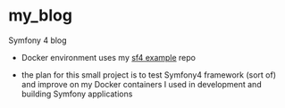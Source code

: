# my_blog
Symfony 4 blog

- Docker environment uses my [sf4 example](https://github.com/rabiesulman/sf4_docker_example) repo

- the plan for this small project is to test Symfony4 framework (sort of) and improve on my Docker containers I used in development and building Symfony applications

